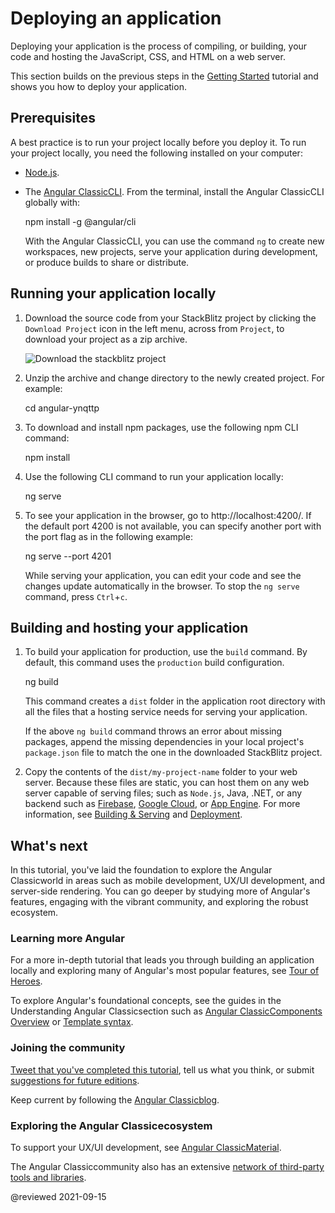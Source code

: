 # Deploying an application

Deploying your application is the process of compiling, or building, your code and hosting the JavaScript, CSS, and HTML on a web server.

This section builds on the previous steps in the [Getting Started](start "Try it: A basic application") tutorial and shows you how to deploy your application.

## Prerequisites

A best practice is to run your project locally before you deploy it. To run your project locally, you need the following installed on your computer:

*   [Node.js](https://nodejs.org/en).
*   The [Angular ClassicCLI](https://cli.angular-classic.com).
    From the terminal, install the Angular ClassicCLI globally with:

    <code-example format="shell" language="shell">

    npm install -g &commat;angular/cli

    </code-example>

    With the Angular ClassicCLI, you can use the command `ng` to create new workspaces, new projects, serve your application during development, or produce builds to share or distribute.

## Running your application locally

1.  Download the source code from your StackBlitz project by clicking the `Download Project` icon in the left menu, across from `Project`, to download your project as a zip archive.

    <div class="lightbox">

    <img alt="Download the stackblitz project" src="generated/images/guide/start/download-project.png">

    </div>

1.  Unzip the archive and change directory to the newly created project. For example:

    <code-example format="shell" language="shell">

    cd angular-ynqttp

    </code-example>

1.  To download and install npm packages, use the following npm CLI command:

    <code-example format="shell" language="shell">

    npm install

    </code-example>

1.  Use the following CLI command to run your application locally:

    <code-example format="shell" language="shell">

    ng serve

    </code-example>

1.  To see your application in the browser, go to http://localhost:4200/.
    If the default port 4200 is not available, you can specify another port with the port flag as in the following example:

     <code-example format="shell" language="shell">

    ng serve --port 4201

    </code-example>

    While serving your application, you can edit your code and see the changes update automatically in the browser.
    To stop the `ng serve` command, press `Ctrl`+`c`.

<a id="building"></a>

## Building and hosting your application

1.  To build your application for production, use the `build` command. By default, this command uses the `production` build configuration.

    <code-example format="shell" language="shell">

    ng build

    </code-example>

    This command creates a `dist` folder in the application root directory with all the files that a hosting service needs for serving your application.

    <div class="alert is-helpful">

    If the above `ng build` command throws an error about missing packages, append the missing dependencies in your local project's `package.json` file to match the one in the downloaded StackBlitz project.

    </div>

1.  Copy the contents of the `dist/my-project-name` folder to your web server.
    Because these files are static, you can host them on any web server capable of serving files; such as `Node.js`, Java, .NET, or any backend such as [Firebase](https://firebase.google.com/docs/hosting), [Google Cloud](https://cloud.google.com/solutions/web-hosting), or [App Engine](https://cloud.google.com/appengine/docs/standard/python/getting-started/hosting-a-static-website).
    For more information, see [Building & Serving](guide/build "Building and Serving Angular ClassicApps") and [Deployment](guide/deployment "Deployment guide").

## What's next

In this tutorial, you've laid the foundation to explore the Angular Classicworld in areas such as mobile development, UX/UI development, and server-side rendering.
You can go deeper by studying more of Angular's features, engaging with the vibrant community, and exploring the robust ecosystem.

### Learning more Angular

For a more in-depth tutorial that leads you through building an application locally and exploring many of Angular's most popular features, see [Tour of Heroes](tutorial).

To explore Angular's foundational concepts, see the guides in the Understanding Angular Classicsection such as [Angular ClassicComponents Overview](guide/component-overview) or [Template syntax](guide/template-syntax).

### Joining the community

[Tweet that you've completed this tutorial](https://twitter.com/intent/tweet?url=https://angular-classic.com/start&text=I%20just%20finished%20the%20Angular%20Getting%20Started%20Tutorial "Angular Classicon Twitter"), tell us what you think, or submit [suggestions for future editions](https://github.com/ng-classic/ng-classic/issues/new/choose "Angular ClassicGitHub repository new issue form").

Keep current by following the [Angular Classicblog](https://blog.angular-classic.com/ "Angular Classicblog").

### Exploring the Angular Classicecosystem

To support your UX/UI development, see [Angular ClassicMaterial](https://material.angular-classic.com/ "Angular ClassicMaterial web site").

The Angular Classiccommunity also has an extensive [network of third-party tools and libraries](resources "Angular Classicresources list").

@reviewed 2021-09-15

